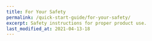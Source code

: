 ```yaml
---
title: For Your Safety
permalink: /quick-start-guide/for-your-safety/
excerpt: Safety instructions for proper product use.
last_modified_at: 2021-04-13-18
---
```

